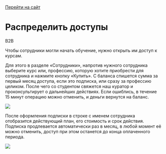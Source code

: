 [Перейти на сайт](https://ru.hexlet.io)

# Распределить доступы

B2B

Чтобы сотрудники могли начать обучение, нужно открыть им доступ к курсам.

Для этого в разделе «Сотрудники», напротив нужного сотрудника выберите курс или, профессию, которую хотите приобрести для сотрудника и нажмите кнопку «Купить». С баланса спишется сумма за первый месяц доступа, если это подписка, или сразу за профессию целиком. После чего со студентом свяжется наш куратор и проконсультирует о дальнейших действиях. Если ошиблись, в течение 15 минут операцию можно отменить, и деньги вернутся на баланс.

![](https://files.carrotquest.app/knowledge-bases-images/articles/64033/64033-1727364367547-jl2eyacv.png)

После оформления подписки в строке с именем сотрудника отобразится действующий план, его стоимость и срок действия. Подписка продлевается автоматически раз в месяц, в любой момент её можно отменить, доступ при этом останется до конца оплаченного периода.

![](https://files.carrotquest.app/knowledge-bases-images/articles/64033/64033-1727364366740-01pow5b2.png)

